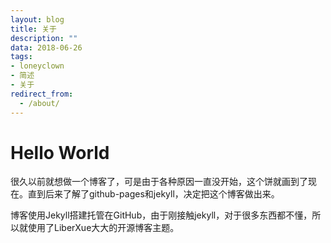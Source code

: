 ```yaml
---
layout: blog
title: 关于
description: ""
data: 2018-06-26
tags: 
- loneyclown
- 简述
- 关于
redirect_from:
  - /about/
---
```


# Hello World
 
很久以前就想做一个博客了，可是由于各种原因一直没开始，这个饼就画到了现在。直到后来了解了github-pages和jekyll，决定把这个博客做出来。
 
博客使用Jekyll搭建托管在GitHub，由于刚接触jekyll，对于很多东西都不懂，所以就使用了LiberXue大大的开源博客主题。 

<!-- 目前使用主题后期[已开源](https://github.com/Liberxue/liberxue.github.io) -->
 
<!-- <iframe src="http://ghbtns.com/github-btn.html?user=liberxue&repo=liberxue.github.io&type=fork&count=true" allowtransparency="true" frameborder="0" scrolling="0" width="95" height="20"></iframe> -->
